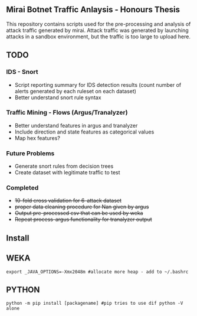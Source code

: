 Mirai Botnet Traffic Anlaysis - Honours Thesis
----------------------------------------------

This repository contains scripts used for the pre-processing and analysis of attack traffic generated by mirai.
Attack traffic was generated by launching attacks in a sandbox environment, but the traffic is too large to upload here.


    
TODO
----

### IDS - Snort

- Script reporting summary for IDS detection results (count number of
alerts generated by each ruleset on each dataset)
- Better understand snort rule syntax

### Traffic Mining - Flows (Argus/Tranalyzer)

- Better understand features in argus and tranalyzer
- Include direction and state features as categorical values
- Map hex features?


### Future Problems

- Generate snort rules from decision trees
- Create dataset with legitimate traffic to test


### Completed
- ~~10-fold cross validation for 6-attack dataset~~
- ~~proper data cleaning procedure for Nan given by argus~~
- ~~Output pre-processed csv that can be used by weka~~
- ~~Repeat process-argus functionality for tranalyzer output~~


Install
-------

WEKA
----
```
export _JAVA_OPTIONS=-Xmx2048m #allocate more heap - add to ~/.bashrc
```

PYTHON
-----
```shell
python -m pip install [packagename] #pip tries to use dif python -V alone
```